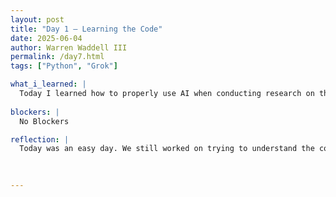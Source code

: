 ```yaml
---
layout: post
title: "Day 1 – Learning the Code"
date: 2025-06-04
author: Warren Waddell III
permalink: /day7.html
tags: ["Python", "Grok"]

what_i_learned: |
  Today I learned how to properly use AI when conducting research on the spefic topic that I am learning about. I am also learned about other LLM models that would help me conduct my research and alsp explain key details from different perspectives. These include claude, grok, open AI, GPT.4, and copilot. These diffrent AI recources were extremely helpful. I also took many notes about the important steps. My grad student mentor also taught me how to ask proper questions and what to question in specific data sets.
  
blockers: |
  No Blockers

reflection: |
  Today was an easy day. We still worked on trying to understand the concept of our project. Orginally I was using the website "notebook lm" to to interpret the information on the document. Although it eas helpful Grok AI was a much better took to use when it came to breaking down each concept. I did a lot of annotating and notes of the infortion that I had learned as well. Some of the information on the project plan doesn't really make a lot of sense at the moment. The math equations is what is tripping me up but I tried to start breaking down each problem with the help of the AI tools. I don't really have any other ideas at the moment to help come up with the next steps to move forward with the project. My main objective at the momemnt is to find libraries of code that will be useful and use my previous C++ coding experience to understand some of the python.

  
  
---
```

